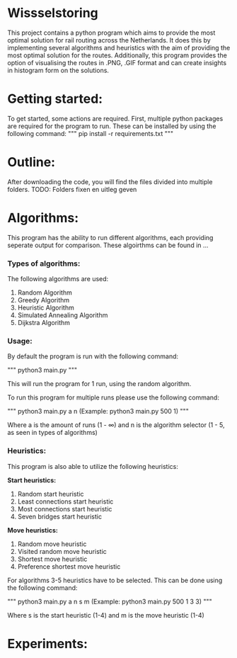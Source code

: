 # Wissselstoring
This project contains a python program which aims to provide the most optimal solution for rail routing across the Netherlands.
It does this by implementing several algorithms and heuristics with the aim of providing the most optimal solution for the routes.
Additionally, this program provides the option of visualising the routes in .PNG, .GIF format and can create insights in histogram form on the solutions.

# Getting started:
To get started, some actions are required. First, multiple python packages are required for the program to run. These can be installed by using the following command:
"""
pip install -r requirements.txt
"""

# Outline:
After downloading the code, you will find the files divided into multiple folders.
TODO: Folders fixen en uitleg geven

# Algorithms:
This program has the ability to run  different algorithms, each providing  seperate output for comparison.
These algoirthms can be found in ...

### Types of algorithms:
The following algorithms are used:
1. Random Algorithm
2. Greedy Algorithm
3. Heuristic Algorithm
4. Simulated Annealing Algorithm
5. Dijkstra Algorithm

### Usage:
By default the program is run with the following command:

"""
python3 main.py
"""

This will run the program for 1 run, using the random algorithm.

To run this program for multiple runs please use the following command:

"""
python3 main.py a n (Example: python3 main.py 500 1)
"""

Where a is the amount of runs (1 - ∞) and n is the algorithm selector (1 - 5, as seen in types of algorithms)

### Heuristics:
This program is also able to utilize the following heuristics:

**Start heuristics:**
1. Random start heuristic
2. Least connections start heuristic
3. Most connections start heuristic
4. Seven bridges start heuristic

**Move heuristics:**
1. Random move heuristic
2. Visited random move heuristic
3. Shortest move heuristic
4. Preference shortest move heuristic

For  algorithms 3-5 heuristics have to be selected. This can be done using the following command:

"""
python3 main.py a n s m (Example: python3 main.py 500 1 3 3)
"""

Where s is the start heuristic (1-4) and m is the move heuristic (1-4)

# Experiments:
